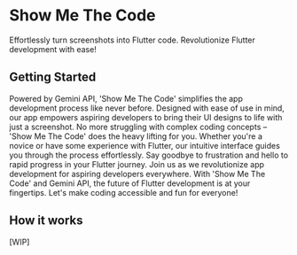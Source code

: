 # Show Me The Code

Effortlessly turn screenshots into Flutter code. Revolutionize Flutter development with ease!

## Getting Started

Powered by Gemini API, 'Show Me The Code' simplifies the app development process like never before. Designed with ease of use in mind, our app empowers aspiring developers to bring their UI designs to life with just a screenshot. No more struggling with complex coding concepts – 'Show Me The Code' does the heavy lifting for you. Whether you're a novice or have some experience with Flutter, our intuitive interface guides you through the process effortlessly. Say goodbye to frustration and hello to rapid progress in your Flutter journey. Join us as we revolutionize app development for aspiring developers everywhere. With 'Show Me The Code' and Gemini API, the future of Flutter development is at your fingertips. Let's make coding accessible and fun for everyone!

## How it works

[WIP]
